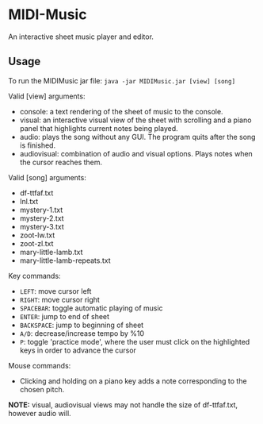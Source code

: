 # MIDI-Music
An interactive sheet music player and editor.


Usage
------
To run the MIDIMusic jar file:
`java -jar MIDIMusic.jar [view] [song]`

Valid [view] arguments:
- console: a text rendering of the sheet of music to the console.
- visual: an interactive visual view of the sheet with scrolling and a piano
  panel that highlights current notes being played. 
- audio: plays the song without any GUI. The program quits after the song is
  finished.
- audiovisual: combination of audio and visual options. Plays notes when the
  cursor reaches them.

Valid [song] arguments:
- df-ttfaf.txt
- lnl.txt
- mystery-1.txt
- mystery-2.txt
- mystery-3.txt
- zoot-lw.txt
- zoot-zl.txt
- mary-little-lamb.txt
- mary-little-lamb-repeats.txt

Key commands:
- `LEFT`: move cursor left
- `RIGHT`: move cursor right
- `SPACEBAR`: toggle automatic playing of music
- `ENTER`: jump to end of sheet
- `BACKSPACE`: jump to beginning of sheet
- `A/D`: decrease/increase tempo by %10
- `P`: toggle 'practice mode', where the user must click on the highlighted keys
       in order to advance the cursor
       
Mouse commands:
- Clicking and holding on a piano key adds a note corresponding to the chosen pitch.

**NOTE:** visual, audiovisual views may not handle the size of df-ttfaf.txt, however audio will.
